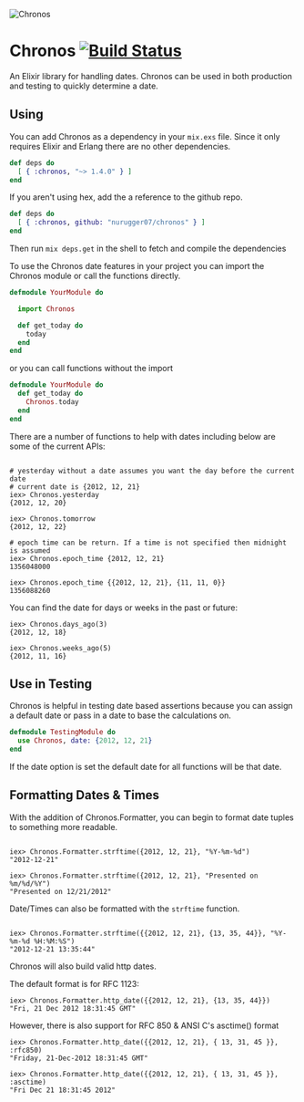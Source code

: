 ![Chronos](http://f.cl.ly/items/3W2Q0v2E3d0D0p412e1Z/7471443430_f127b84f8a_b.jpg)

# Chronos [![Build Status](https://travis-ci.org/nurugger07/chronos.png?branch=master)](https://travis-ci.org/nurugger07/chronos)

An Elixir library for handling dates. Chronos can be used in both production and testing to quickly
determine a date.

## Using

You can add Chronos as a dependency in your `mix.exs` file. Since it only requires Elixir and Erlang there are no other dependencies.

```elixir
def deps do
  [ { :chronos, "~> 1.4.0" } ]
end
```

If you aren't using hex, add the a reference to the github repo.

``` elixir
def deps do
  [ { :chronos, github: "nurugger07/chronos" } ]
end
```

Then run `mix deps.get` in the shell to fetch and compile the dependencies

To use the Chronos date features in your project you can import the Chronos module or call the functions directly.

```elixir
defmodule YourModule do

  import Chronos

  def get_today do
    today
  end
end
```

or you can call functions without the import

```elixir
defmodule YourModule do
  def get_today do
    Chronos.today
  end
end
```

There are a number of functions to help with dates including below are some of the current APIs:

```iex

# yesterday without a date assumes you want the day before the current date
# current date is {2012, 12, 21}
iex> Chronos.yesterday
{2012, 12, 20}

iex> Chronos.tomorrow
{2012, 12, 22}

# epoch time can be return. If a time is not specified then midnight is assumed
iex> Chronos.epoch_time {2012, 12, 21}
1356048000

iex> Chronos.epoch_time {{2012, 12, 21}, {11, 11, 0}}
1356088260

```

You can find the date for days or weeks in the past or future:

```iex
iex> Chronos.days_ago(3)
{2012, 12, 18}

iex> Chronos.weeks_ago(5)
{2012, 11, 16}
```

## Use in Testing

Chronos is helpful in testing date based assertions because you can assign a default date or pass in a date to base the calculations on.

```elixir
defmodule TestingModule do
  use Chronos, date: {2012, 12, 21}
end

```
If the date option is set the default date for all functions will be that date.

## Formatting Dates & Times

With the addition of Chronos.Formatter, you can begin to format date tuples to something more readable.

```iex

iex> Chronos.Formatter.strftime({2012, 12, 21}, "%Y-%m-%d")
"2012-12-21"

iex> Chronos.Formatter.strftime({2012, 12, 21}, "Presented on %m/%d/%Y")
"Presented on 12/21/2012"

```

Date/Times can also be formatted with the `strftime` function.

```iex

iex> Chronos.Formatter.strftime({{2012, 12, 21}, {13, 35, 44}}, "%Y-%m-%d %H:%M:%S")
"2012-12-21 13:35:44"

```

Chronos will also build valid http dates.

The default format is for RFC 1123:

``` iex
iex> Chronos.Formatter.http_date({{2012, 12, 21}, {13, 35, 44}})
"Fri, 21 Dec 2012 18:31:45 GMT"
```

However, there is also support for RFC 850 & ANSI C's asctime() format

``` iex
iex> Chronos.Formatter.http_date({{2012, 12, 21}, { 13, 31, 45 }}, :rfc850)
"Friday, 21-Dec-2012 18:31:45 GMT"

iex> Chronos.Formatter.http_date({{2012, 12, 21}, { 13, 31, 45 }}, :asctime)
"Fri Dec 21 18:31:45 2012"
```

